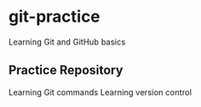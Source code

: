 # git-practice
Learning Git and GitHub basics
## Practice Repository
Learning Git commands
Learning version control
